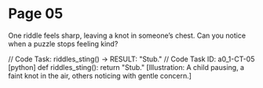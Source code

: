 # Page 05


One riddle feels sharp, leaving a knot in someone’s chest.
Can you notice when a puzzle stops feeling kind?

// Code Task: riddles_sting() → RESULT: "Stub."
// Code Task ID: a0_1-CT-05
[python]
def riddles_sting():
    return "Stub."
[Illustration: A child pausing, a faint knot in the air, others noticing with gentle concern.]
